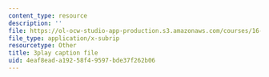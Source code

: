 ```yaml
---
content_type: resource
description: ''
file: https://ol-ocw-studio-app-production.s3.amazonaws.com/courses/16-346-astrodynamics-fall-2008/4eaf8eada19258f49597bde37f262b06_SJI-SAs1Rnk.vtt
file_type: application/x-subrip
resourcetype: Other
title: 3play caption file
uid: 4eaf8ead-a192-58f4-9597-bde37f262b06
---
```

